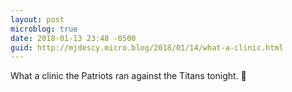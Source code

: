 ```yaml
---
layout: post
microblog: true
date: 2018-01-13 23:48 -0500
guid: http://mjdescy.micro.blog/2018/01/14/what-a-clinic.html
---
```

What a clinic the Patriots ran against the Titans tonight. 🏈
